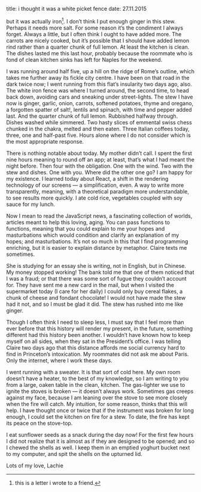 title: i thought it was a white picket fence
date: 27.11.2015

but it was actually iron[^exp]. I don’t think I put enough ginger in this stew. Perhaps it needs more salt. For some reason it’s the condiment I always forget. Always a little, but I often think I ought to have added more. The carrots are nicely cooked, but it’s possible that I should have added lemon rind rather than a quarter chunk of full lemon. At least the kitchen is clean. The dishes lasted me this last hour, probably because the roommate who is fond of clean kitchen sinks has left for Naples for the weekend.

I was running around half five, up a hill on the ridge of Rome’s outline, which takes me further away its fickle city centre. I have been on that road in the dark twice now; I went running from this flat’s insularity two days ago, also. The white iron fence was where I turned around, the second time, to head back down, avoiding cars and sneaking under street-lights. The stew I have now is ginger, garlic, onion, carrots, softened potatoes, thyme and oregano, a forgotten spatter of salt!, lentils and spinach, with time and pepper added last. And the quarter chunk of full lemon. Rubbished halfway through. Dishes washed while simmered. Two hasty slices of emmental swiss chess chunked in the chakra, melted and then eaten. Three Italian coffees today, three, one and half-past five. Hours alone where I do not consider which is the most appropriate response.

There is nothing notable about today. My mother didn’t call. I spent the first nine hours meaning to round off an app; at least, that’s what I had meant the night before. Then four with the obligation. One with the wind. Two with the stew and dishes. One with you. Where did the other one go? I am happy for my existence. I learned today about React, a shift in the rendering technology of our screens — a simplification, even. A way to write more transparently, meaning, with a theoretical paradigm more understandable, to see results more quickly. I ate cold rice, vegetables coupled with soy sauce for my lunch.

Now I mean to read the JavaScript news, a fascinating collection of worlds, articles meant to help this loving, aging. You can pass functions to functions, meaning that you could explain to me your hopes and masturbations which would condition and clarify an explanation of my hopes; and masturbations. It’s not so much in this that I find programming enriching, but it is easier to explain distance by metaphor. Claire texts me sometimes.

She is studying for an essay she is writing, not in English, but in Chinese. My money stopped working! The bank told me that one of them noticed that I was a fraud; or that there was some sort of fugue they couldn’t account for. They have sent me a new card in the mail, but when I visited the supermarket today (I care for her daily) I could only buy cereal flakes, a chunk of cheese and fondant chocolate! I would not have made the stew had it not, and so I must be glad it did. The stew has rushed into me like ginger.

Though I often think I need to sleep less, I must say that I feel more than ever before that this history will render my present, in the future, something different had this history been another. I wouldn’t have known how to keep myself on all sides, when they sat in the President’s office. I was telling Claire two days ago that this distance affords me social currency hard to find in Princeton’s intoxication. My roommates did not ask me about Paris. Only the internet, where I work these days.

I went running with a sweater. It is that sort of cold here. My own room doesn’t have a heater, to the best of my knowledge, so I am writing to you from a large, oaken table in the clean, kitchen. The gas-lighter we use to ignite the stoves is broken — it doesn’t always work. Sometimes gas creeps against my face, because I am leaning over the stove to see more closely when the fire will catch. My intuition, for some reason, thinks that this will help. I have thought once or twice that if the instrument was broken for long enough, I could set the kitchen on fire for a stew. To date, the fire has kept its peace on the stove-top.

I eat sunflower seeds as a snack during the day now! For the first few hours I did not realize that it is almost as if they are designed to be opened; and so I chewed the shells as well. I keep them in an emptied yoghurt bucket next to my computer, and spit the shells on the upturned lid.

Lots of my love,
Lachie

[^exp]:this is a letter i wrote to a friend.
